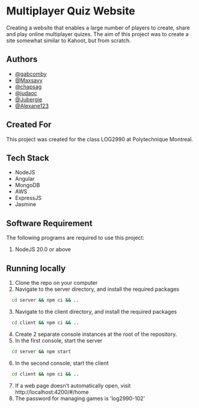 # Multiplayer Quiz Website

Creating a website that enables a large number of players to create, share and play online multiplayer quizes. The aim of this project was to create a site somewhat similar to Kahoot, but from scratch.

## Authors

- [@gabcomby](https://github.com/gabcomby)
- [@Maxsavy](https://github.com/Maxsavy)
- [@chapsag](https://github.com/chapsag)
- [@judaoc](https://github.com/judaoc)
- [@Jubergie](https://github.com/Jubergie)
- [@Alexane123](https://github.com/Alexane123)

## Created For

This project was created for the class LOG2990 at Polytechnique Montreal.

## Tech Stack

- NodeJS
- Angular
- MongoDB
- AWS
- ExpressJS
- Jasmine

## Software Requirement

The following programs are required to use this project:

1. NodeJS 20.0 or above

## Running locally

1. Clone the repo on your computer
2. Navigate to the server directory, and install the required packages
```bash
  cd server && npm ci && ..
```
3. Navigate to the client directory, and install the required packages
```bash
  cd client && npm ci && ..
```
4. Create 2 separate console instances at the root of the repository.
5. In the first console, start the server
```bash
  cd server && npm start
```
6. In the second console, start the client
```bash
  cd client && npm ci && ..
```
7. If a web page doesn't automatically open, visit http://localhost:4200/#/home
8. The password for managing games is 'log2990-102'
